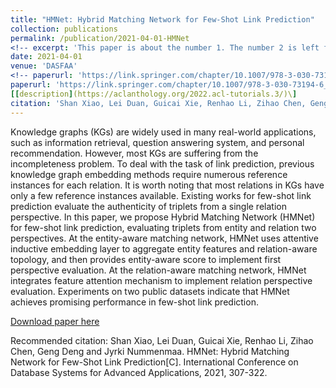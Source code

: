 ```yaml
---
title: "HMNet: Hybrid Matching Network for Few-Shot Link Prediction"
collection: publications
permalink: /publication/2021-04-01-HMNet
<!-- excerpt: 'This paper is about the number 1. The number 2 is left for future work.' -->
date: 2021-04-01
venue: 'DASFAA'
<!-- paperurl: 'https://link.springer.com/chapter/10.1007/978-3-030-73194-6_21' -->
paperurl: 'https://link.springer.com/chapter/10.1007/978-3-030-73194-6_21'
[[description](https://aclanthology.org/2022.acl-tutorials.3/)\]
citation: 'Shan Xiao, Lei Duan, Guicai Xie, Renhao Li, Zihao Chen, Geng Deng and Jyrki Nummenmaa. HMNet: Hybrid Matching Network for Few-Shot Link Prediction[C]. International Conference on Database Systems for Advanced Applications, 2021, 307-322.'
---
```

Knowledge graphs (KGs) are widely used in many real-world applications, such as information retrieval, question answering system, and personal recommendation. However, most KGs are suffering from the incompleteness problem. To deal with the task of link prediction, previous knowledge graph embedding methods require numerous reference instances for each relation. It is worth noting that most relations in KGs have only a few reference instances available. Existing works for few-shot link prediction evaluate the authenticity of triplets from a single relation perspective. In this paper, we propose Hybrid Matching Network (HMNet) for few-shot link prediction, evaluating triplets from entity and relation two perspectives. At the entity-aware matching network, HMNet uses attentive inductive embedding layer to aggregate entity features and relation-aware topology, and then provides entity-aware score to implement first perspective evaluation. At the relation-aware matching network, HMNet integrates feature attention mechanism to implement relation perspective evaluation. Experiments on two public datasets indicate that HMNet achieves promising performance in few-shot link prediction.

[Download paper here](http://academicpages.github.io/files/202104_HMNet.pdf)

Recommended citation: Shan Xiao, Lei Duan, Guicai Xie, Renhao Li, Zihao Chen, Geng Deng and Jyrki Nummenmaa. HMNet: Hybrid Matching Network for Few-Shot Link Prediction[C]. International Conference on Database Systems for Advanced Applications, 2021, 307-322.
